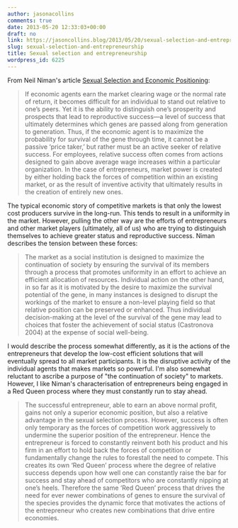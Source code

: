 ```yaml
---
author: jasonacollins
comments: true
date: 2013-05-20 12:33:03+00:00
draft: no
link: https://jasoncollins.blog/2013/05/20/sexual-selection-and-entrepreneurship/
slug: sexual-selection-and-entrepreneurship
title: Sexual selection and entrepreneurship
wordpress_id: 6225
---
```


From Neil Niman's article [Sexual Selection and Economic Positioning](http://dx.doi.org/10.1007/s10818-005-0493-y):


<blockquote>If economic agents earn the market clearing wage or the normal rate of return, it becomes difficult for an individual to stand out relative to one’s peers. Yet it is the ability to distinguish one’s prosperity and prospects that lead to reproductive success—a level of success that ultimately determines which genes are passed along from generation to generation. Thus, if the economic agent is to maximize the probability for survival of the gene through time, it cannot be a passive ‘price taker,’ but rather must be an active seeker of relative success. For employees, relative success often comes from actions designed to gain above average wage increases within a particular organization. In the case of entrepreneurs, market power is created by either holding back the forces of competition within an existing market, or as the result of inventive activity that ultimately results in the creation of entirely new ones.</blockquote>


The typical economic story of competitive markets is that only the lowest cost producers survive in the long-run. This tends to result in a uniformity in the market. However, pulling the other way are the efforts of entrepreneurs and other market players (ultimately, all of us) who are trying to distinguish themselves to achieve greater status and reproductive success. Niman describes the tension between these forces:


<blockquote>The market as a social institution is designed to maximize the continuation of society by ensuring the survival of its members through a process that promotes uniformity in an effort to achieve an efficient allocation of resources. Individual action on the other hand, in so far as it is motivated by the desire to maximize the survival potential of the gene, in many instances is designed to disrupt the workings of the market to ensure a non-level playing field so that relative position can be preserved or enhanced. Thus individual decision-making at the level of the survival of the gene may lead to choices that foster the achievement of social status (Castronova 2004) at the expense of social well-being.</blockquote>


I would describe the process somewhat differently, as it is the actions of the entrepreneurs that develop the low-cost efficient solutions that will eventually spread to all market participants. It is the disruptive activity of the individual agents that makes markets so powerful. I'm also somewhat reluctant to ascribe a purpose of "the continuation of society" to markets. However, I like Niman's characterisation of entrepreneurs being engaged in a Red Queen process where they must constantly run to stay ahead.


<blockquote>The successful entrepreneur, able to earn an above normal profit, gains not only a superior economic position, but also a relative advantage in the sexual selection process. However, success is often only temporary as the forces of competition work aggressively to undermine the superior position of the entrepreneur. Hence the entrepreneur is forced to constantly reinvent both his product and his firm in an effort to hold back the forces of competition or fundamentally change the rules to forestall the need to compete. This creates its own ‘Red Queen’ process where the degree of relative success depends upon how well one can constantly raise the bar for success and stay ahead of competitors who are constantly nipping at one’s heels. Therefore the same ‘Red Queen’ process that drives the need for ever newer combinations of genes to ensure the survival of the species provides the dynamic force that motivates the actions of the entrepreneur who creates new combinations that drive entire economies.</blockquote>
